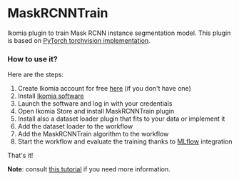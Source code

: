 # MaskRCNNTrain

Ikomia plugin to train Mask RCNN instance segmentation model. This plugin is based on [PyTorch torchvision implementation](https://github.com/pytorch/vision).

### How to use it?
Here are the steps:

1. Create Ikomia account for free [here](https://ikomia.com/accounts/signup/) (if you don't have one)
2. Install [Ikomia software](https://ikomia.com/en/download)
3. Launch the software and log in with your credentials
4. Open Ikomia Store and install MaskRCNNTrain plugin
5. Install also a dataset loader plugin that fits to your data or implement it
6. Add the dataset loader to the workflow
7. Add the MaskRCNNTrain algorithm to the workflow
8. Start the workflow and evaluate the training thanks to [MLflow](https://www.mlflow.org/) integration

That's it!

**Note**: consult [this tutorial](https://blog.ikomia.com/2021/01/train-deep-learning-models-with-ikomia/) if you need more information.
